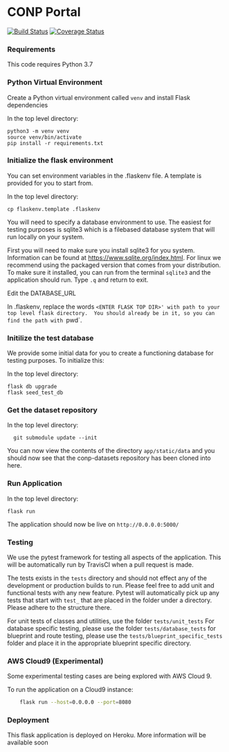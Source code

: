 
# CONP Portal 
[![Build Status](https://travis-ci.org/CONP-PCNO/conp-portal.svg?branch=master)](https://travis-ci.org/CONP-PCNO/conp-portal)
[![Coverage Status](https://coveralls.io/repos/github/CONP-PCNO/conp-portal/badge.svg?branch=master)](https://coveralls.io/github/CONP-PCNO/conp-portal?branch=master)
### Requirements

This code requires Python 3.7 

### Python Virtual Environment

Create a Python virtual environment called `venv` and install Flask dependencies

In the top level directory:

```shell
python3 -m venv venv
source venv/bin/activate
pip install -r requirements.txt
```
### Initialize the flask environment

You can set environment variables in the .flaskenv file.  A template is provided for you to start from.

In the top level directory:

```shell
cp flaskenv.template .flaskenv
```

You will need to specify a database environment to use.  The easiest for testing purposes is sqlite3
which is a filebased database system that will run locally on your system.

First you will need to make sure you install sqlite3 for you system. Information can be found at https://www.sqlite.org/index.html.
For linux we recommend using the packaged version that comes from your distribution. To make sure it installed, you can run from the terminal `sqlite3`
and the application should run. Type `.q` and return to exit.

Edit the DATABASE_URL 

In .flaskenv, replace the words `<ENTER FLASK TOP DIR>' with path to your top level flask directory.  You should already be in it, so you can find the path with `pwd`.

### Initilize the test database

We provide some initial data for you to create a functioning database for testing purposes.  To initialize this:

In the top level directory:

```shell
flask db upgrade
flask seed_test_db
```
### Get the dataset repository

In the top level directory:

```shell
  git submodule update --init
```
      
You can now view the contents of the directory `app/static/data` and you should now see that the conp-datasets repository has been cloned into here.

### Run Application

In the top level directory:

```shell
flask run
```

The application should now be live on `http://0.0.0.0:5000/` 
    
### Testing

We use the pytest framework for testing all aspects of the application. This will be automatically run by TravisCI when a pull request is made.  

The tests exists in the `tests` directory and should not effect any of the development or production builds to run. Please feel free to add unit and functional tests with any new feature.  Pytest will automatically pick up any tests that start with `test_` that are placed in the folder under a directory.  Please adhere to the structure there.

For unit tests of classes and utilities, use the folder `tests/unit_tests`
For database specific testing, please use the folder `tests/database_tests`
for blueprint and route testing, please use the `tests/blueprint_specific_tests` folder and place it in the appropriate blueprint specific directory.


### AWS Cloud9 (Experimental)

Some experimental testing cases are being explored with AWS Cloud 9.

To run the application on a Cloud9 instance:

```bash
    flask run --host=0.0.0.0 --port=8080
```

### Deployment
    
This flask application is deployed on Heroku. More information will be available soon
